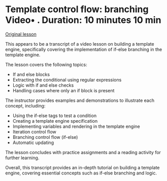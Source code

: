 # Template control flow: branching Video• . Duration: 10 minutes 10 min

[Original lesson](https://www.coursera.org/learn/uol-web-development/lecture/P8pEg/template-control-flow-branching)

This appears to be a transcript of a video lesson on building a template engine, specifically covering the implementation of if-else branching in the template engine.

The lesson covers the following topics:

* If and else blocks
* Extracting the conditional using regular expressions
* Logic with if and else checks
* Handling cases where only an if block is present

The instructor provides examples and demonstrations to illustrate each concept, including:

* Using the if-else tags to test a condition
* Creating a template engine specification
* Implementing variables and rendering in the template engine
* Iteration control flow
* Branching control flow (if-else)
* Automatic updating

The lesson concludes with practice assignments and a reading activity for further learning.

Overall, this transcript provides an in-depth tutorial on building a template engine, covering essential concepts such as if-else branching and logic.

